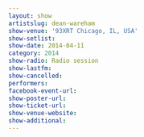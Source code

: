 ```yaml
---
layout: show
artistslug: dean-wareham
show-venue: '93XRT Chicago, IL, USA'
show-setlist: 
show-date: 2014-04-11
category: 2014
show-radio: Radio session
show-lastfm: 
show-cancelled: 
performers: 
facebook-event-url: 
show-poster-url: 
show-ticket-url: 
show-venue-website: 
show-additional: 
---
```


